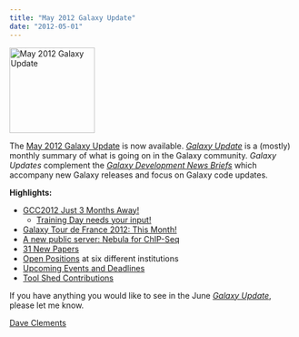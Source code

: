 ```yaml
---
title: "May 2012 Galaxy Update"
date: "2012-05-01"
---
```

<div class='right'><a href='/galaxy-updates/2012-05/'><img src="/images/logos/GalaxyUpdate200.png" alt="May 2012 Galaxy Update" width=150 /></a></div>

The [May 2012 Galaxy Update](/galaxy-updates/2012-05/) is now available.  *[Galaxy Update](/galaxy-updates/)* is a (mostly) monthly summary of what is going on in the Galaxy community.  *Galaxy Updates* complement the *[Galaxy Development News Briefs](/docs/)* which accompany new Galaxy releases and focus on Galaxy code updates.

**Highlights:**

* [GCC2012 Just 3 Months Away!](/galaxy-updates/2012-05/#gcc2012-just-3-months-away)
  * [Training Day needs your input!](/galaxy-updates/2012-05/#training-day-we-need-your-help)
* [Galaxy Tour de France 2012: This Month!](/galaxy-updates/2012-05/#galaxy-tour-de-france-2012)
* [A new public server: Nebula for ChIP-Seq](/galaxy-updates/2012-05/#new-public-server-nebula)
* [31 New Papers](/galaxy-updates/2012-05/#new-papers)
* [Open Positions](/galaxy-updates/2012-05/#whos-hiring) at six different institutions
* [Upcoming Events and Deadlines](/galaxy-updates/2012-05/#upcoming-events-and-deadlines)
* [Tool Shed Contributions](/galaxy-updates/2012-05/#toolshed-contributions)

If you have anything you would like to see in the June *[Galaxy Update](/galaxy-updates/)*, please let me know.

[Dave Clements](/people/dave-clements/)
